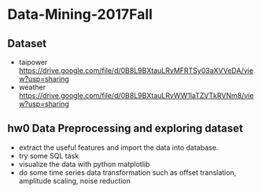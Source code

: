 # Data-Mining-2017Fall

## Dataset
- taipower https://drive.google.com/file/d/0B8L9BXtauLRvMFRTSy03aXVVeDA/view?usp=sharing
- weather https://drive.google.com/file/d/0B8L9BXtauLRvWW1laTZVTkRVNm8/view?usp=sharing

## hw0 Data Preprocessing and exploring dataset
- extract the useful features and import the data into database.
- try some SQL task
- visualize the data with python matplotlib
- do some time series data transformation such as offset translation, amplitude scaling,  noise reduction
